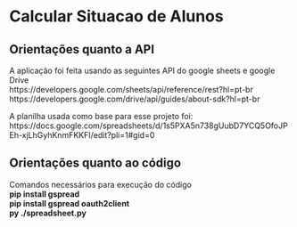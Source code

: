 # Calcular Situacao de Alunos
<div>
  <h2>Orientações quanto a API</h2>
  <p>A aplicação foi feita usando as seguintes API do google sheets e google Drive<br>
    https://developers.google.com/sheets/api/reference/rest?hl=pt-br <br>
    https://developers.google.com/drive/api/guides/about-sdk?hl=pt-br <br>
  </p>
</div>
<div>
  <p>A planilha usada como base para esse projeto foi: <br>
  https://docs.google.com/spreadsheets/d/1s5PXA5n738gUubD7YCQ5OfoJPEh-xjLhGyhKnmFKKFI/edit?pli=1#gid=0 <br>
  </p>
  <h2>Orientações quanto ao código</h2>
  <p>Comandos necessários para execução do código<br>
  <strong>pip install gspread</strong><br>
  <strong>pip install gspread oauth2client</strong><br>
  <strong>py ./spreadsheet.py</strong>
    
</div>